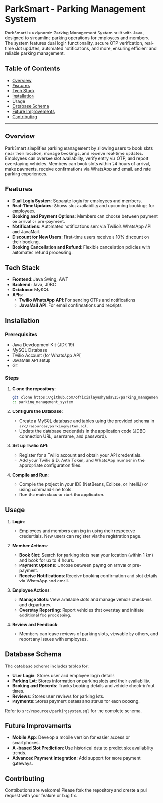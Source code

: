 # ParkSmart - Parking Management System

ParkSmart is a dynamic Parking Management System built with Java, designed to streamline parking operations for employees and members. The system features dual login functionality, secure OTP verification, real-time slot updates, automated notifications, and more, ensuring efficient and reliable parking management.

## Table of Contents

- [Overview](#overview)
- [Features](#features)
- [Tech Stack](#tech-stack)
- [Installation](#installation)
- [Usage](#usage)
- [Database Schema](#database-schema)
- [Future Improvements](#future-improvements)
- [Contributing](#contributing)

---

## Overview

ParkSmart simplifies parking management by allowing users to book slots near their location, manage bookings, and receive real-time updates. Employees can oversee slot availability, verify entry via OTP, and report overstaying vehicles. Members can book slots within 24 hours of arrival, make payments, receive confirmations via WhatsApp and email, and rate parking experiences.

## Features

- **Dual Login System**: Separate login for employees and members.
- **Real-Time Updates**: Shows slot availability and upcoming bookings for employees.
- **Booking and Payment Options**: Members can choose between payment on arrival or pre-payment.
- **Notifications**: Automated notifications sent via Twilio’s WhatsApp API and JavaMail.
- **Discount for New Users**: First-time users receive a 10% discount on their booking.
- **Booking Cancellation and Refund**: Flexible cancellation policies with automated refund processing.

## Tech Stack

- **Frontend**: Java Swing, AWT
- **Backend**: Java, JDBC
- **Database**: MySQL
- **APIs**:
  - **Twilio WhatsApp API**: For sending OTPs and notifications
  - **JavaMail API**: For email confirmations and receipts

## Installation

### Prerequisites

- Java Development Kit (JDK 19)
- MySQL Database
- Twilio Account (for WhatsApp API)
- JavaMail API setup
- Git

### Steps

1. **Clone the repository**:
   ```bash
   git clone https://github.com/officialayushyadav15/parking_management_system.git
   cd parking_management_system

   ```

2. **Configure the Database**:
   - Create a MySQL database and tables using the provided schema in `src/resources/parkingsystem.sql`.
   - Update the database credentials in the application code (JDBC connection URL, username, and password).

3. **Set up Twilio API**:
   - Register for a Twilio account and obtain your API credentials.
   - Add your Twilio SID, Auth Token, and WhatsApp number in the appropriate configuration files.

4. **Compile and Run**:
   - Compile the project in your IDE (NetBeans, Eclipse, or IntelliJ) or using command-line tools.
   - Run the main class to start the application.

## Usage

1. **Login**:
   - Employees and members can log in using their respective credentials. New users can register via the registration page.

2. **Member Actions**:
   - **Book Slot**: Search for parking slots near your location (within 1 km) and book for up to 4 hours.
   - **Payment Options**: Choose between paying on arrival or pre-payment.
   - **Receive Notifications**: Receive booking confirmation and slot details via WhatsApp and email.

3. **Employee Actions**:
   - **Manage Slots**: View available slots and manage vehicle check-ins and departures.
   - **Overstay Reporting**: Report vehicles that overstay and initiate additional fee processing.

4. **Review and Feedback**:
   - Members can leave reviews of parking slots, viewable by others, and report any issues with employees.

## Database Schema

The database schema includes tables for:
- **User Login**: Stores user and employee login details.
- **Parking Lot**: Stores information on parking slots and their availability.
- **Booking and Records**: Tracks booking details and vehicle check-in/out times.
- **Reviews**: Stores user reviews for parking lots.
- **Payments**: Stores payment details and status for each booking.

Refer to `src/resources/parkingsystem.sql` for the complete schema.

## Future Improvements

- **Mobile App**: Develop a mobile version for easier access on smartphones.
- **AI-based Slot Prediction**: Use historical data to predict slot availability trends.
- **Advanced Payment Integration**: Add support for more payment gateways.

## Contributing

Contributions are welcome! Please fork the repository and create a pull request with your feature or bug fix.

